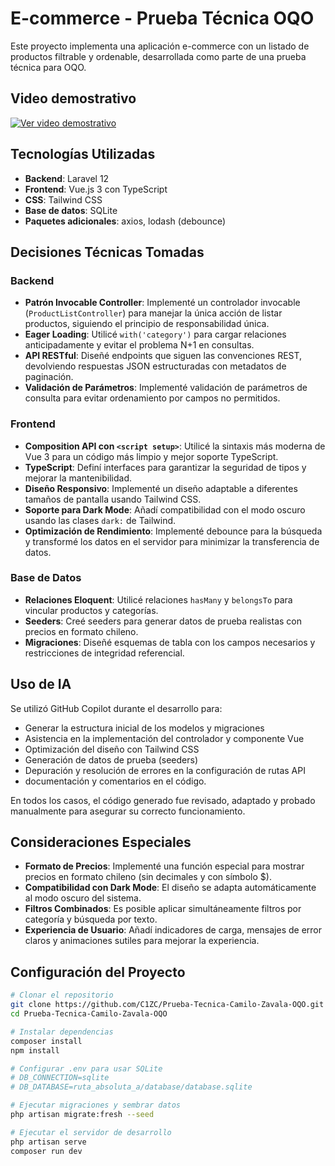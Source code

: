 # E-commerce - Prueba Técnica OQO

Este proyecto implementa una aplicación e-commerce con un listado de productos filtrable y ordenable, desarrollada como parte de una prueba técnica para OQO.

## Video demostrativo
[![Ver video demostrativo](https://img.youtube.com/vi/PMQzWD6i9LA/0.jpg)](https://youtu.be/PMQzWD6i9LA)

## Tecnologías Utilizadas

- **Backend**: Laravel 12
- **Frontend**: Vue.js 3 con TypeScript
- **CSS**: Tailwind CSS
- **Base de datos**: SQLite
- **Paquetes adicionales**: axios, lodash (debounce)

## Decisiones Técnicas Tomadas

### Backend
- **Patrón Invocable Controller**: Implementé un controlador invocable (`ProductListController`) para manejar la única acción de listar productos, siguiendo el principio de responsabilidad única.
- **Eager Loading**: Utilicé `with('category')` para cargar relaciones anticipadamente y evitar el problema N+1 en consultas.
- **API RESTful**: Diseñé endpoints que siguen las convenciones REST, devolviendo respuestas JSON estructuradas con metadatos de paginación.
- **Validación de Parámetros**: Implementé validación de parámetros de consulta para evitar ordenamiento por campos no permitidos.

### Frontend
- **Composition API con `<script setup>`**: Utilicé la sintaxis más moderna de Vue 3 para un código más limpio y mejor soporte TypeScript.
- **TypeScript**: Definí interfaces para garantizar la seguridad de tipos y mejorar la mantenibilidad.
- **Diseño Responsivo**: Implementé un diseño adaptable a diferentes tamaños de pantalla usando Tailwind CSS.
- **Soporte para Dark Mode**: Añadí compatibilidad con el modo oscuro usando las clases `dark:` de Tailwind.
- **Optimización de Rendimiento**: Implementé debounce para la búsqueda y transformé los datos en el servidor para minimizar la transferencia de datos.

### Base de Datos
- **Relaciones Eloquent**: Utilicé relaciones `hasMany` y `belongsTo` para vincular productos y categorías.
- **Seeders**: Creé seeders para generar datos de prueba realistas con precios en formato chileno.
- **Migraciones**: Diseñé esquemas de tabla con los campos necesarios y restricciones de integridad referencial.

## Uso de IA

Se utilizó GitHub Copilot durante el desarrollo para:
- Generar la estructura inicial de los modelos y migraciones
- Asistencia en la implementación del controlador y componente Vue
- Optimización del diseño con Tailwind CSS
- Generación de datos de prueba (seeders)
- Depuración y resolución de errores en la configuración de rutas API
- documentación y comentarios en el código.

En todos los casos, el código generado fue revisado, adaptado y probado manualmente para asegurar su correcto funcionamiento.

## Consideraciones Especiales

- **Formato de Precios**: Implementé una función especial para mostrar precios en formato chileno (sin decimales y con símbolo $).
- **Compatibilidad con Dark Mode**: El diseño se adapta automáticamente al modo oscuro del sistema.
- **Filtros Combinados**: Es posible aplicar simultáneamente filtros por categoría y búsqueda por texto.
- **Experiencia de Usuario**: Añadí indicadores de carga, mensajes de error claros y animaciones sutiles para mejorar la experiencia.

## Configuración del Proyecto

```bash
# Clonar el repositorio
git clone https://github.com/C1ZC/Prueba-Tecnica-Camilo-Zavala-OQO.git
cd Prueba-Tecnica-Camilo-Zavala-OQO

# Instalar dependencias
composer install
npm install

# Configurar .env para usar SQLite
# DB_CONNECTION=sqlite
# DB_DATABASE=ruta_absoluta_a/database/database.sqlite

# Ejecutar migraciones y sembrar datos
php artisan migrate:fresh --seed

# Ejecutar el servidor de desarrollo
php artisan serve
composer run dev